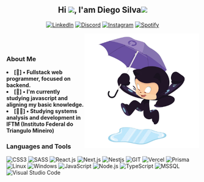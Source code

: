 <h2 align="center">Hi <img src="./image/wave.gif" width="30px">, I'am Diego Silva<img src='https://user-images.githubusercontent.com/5713670/87202985-820dcb80-c2b6-11ea-9f56-7ec461c497c3.gif' width="50"></h2>

<p align="center">
  <a href="https://www.linkedin.com/in/diego-c-silva-487b171a5/"><img alt="LinkedIn" src="https://img.shields.io/badge/linkedin-%230077B5.svg?style=for-the-badge&logo=linkedin&logoColor=white" /></a>
  <a href="https://discord.com/users/687863744541491294"><img alt="Discord" src="https://img.shields.io/badge/Discord-%237289DA.svg?style=for-the-badge&logo=discord&logoColor=white" /></a>
  <a href="https://www.instagram.com/dcdevs/"><img alt="Instagram" src="https://img.shields.io/badge/Instagram-%23E4405F.svg?style=for-the-badge&logo=Instagram&logoColor=white" /></a>
  <a href="https://open.spotify.com/user/r1hx6sxhndssvnj4fuwszw5v5"><img alt="Spotify" src="https://img.shields.io/badge/Spotify-1ED760?style=for-the-badge&logo=spotify&logoColor=white" /></a>
</p>

<img src="./image/puddle_jumper_octodex.png" width="300" align="right" alt="tamplateImg"/>

<br>
<br>
<h3><strong>About Me</strong></h3>

<li><b>[👾] • Fullstack web programmer, focused on backend.</b></li>
<li><b>[🤖] • I'm currently studying javascript and aligning my basic knowledge.</b></li>
<li><b>[👨‍🎓] • Studying systems analysis and development in IFTM (Instituto Federal do Triangulo Mineiro)</b></li>

<!-- TECNOLOGIAS -->

<h3><strong>Languages and Tools</strong></h3>
<p align="left">
  <img alt="CSS3" src="https://img.shields.io/badge/css3-%231572B6.svg?style=for-the-badge&logo=css3&logoColor=white" />
  <img alt="SASS" src="https://img.shields.io/badge/SASS-hotpink.svg?style=for-the-badge&logo=SASS&logoColor=white" />
  <img alt="React.js" src="https://img.shields.io/badge/react-%2320232a.svg?style=for-the-badge&logo=react&logoColor=%2361DAFB" />
  
  <img alt="Next.js" src="https://img.shields.io/badge/Next-black?style=for-the-badge&logo=next.js&logoColor=white" />
  <img alt="Nestjs" src="https://img.shields.io/badge/nestjs-%23E0234E.svg?style=for-the-badge&logo=nestjs&logoColor=white" />
  
  <img alt="GIT" src="https://img.shields.io/badge/git-%23F05033.svg?style=for-the-badge&logo=git&logoColor=white" />
  <img alt="Vercel" src="https://img.shields.io/badge/vercel-%23000000.svg?style=for-the-badge&logo=vercel&logoColor=white" />
  
  <img alt="Prisma" src="https://img.shields.io/badge/Prisma-3982CE?style=for-the-badge&logo=Prisma&logoColor=white" />
  <img alt="Linux" src="https://img.shields.io/badge/Linux-FCC624?style=for-the-badge&logo=linux&logoColor=black" />
  <img alt="Windows" src="https://img.shields.io/badge/Windows-0078D6?style=for-the-badge&logo=windows&logoColor=white" />
  <img alt="JavaScript" src="https://img.shields.io/badge/javascript-%23323330.svg?style=for-the-badge&logo=javascript&logoColor=%23F7DF1E" />
  <img alt="Node.js" src="https://img.shields.io/badge/node.js-6DA55F?style=for-the-badge&logo=node.js&logoColor=white" />
 
  <img alt="TypeScript" src="https://img.shields.io/badge/typescript-%23007ACC.svg?style=for-the-badge&logo=typescript&logoColor=white" />
  <img alt="MSSQL" src="https://img.shields.io/badge/Microsoft%20SQL%20Sever-CC2927?style=for-the-badge&logo=microsoft%20sql%20server&logoColor=white" />
  <img alt="Visual Studio Code" src="https://img.shields.io/badge/Visual%20Studio%20Code-0078d7.svg?style=for-the-badge&logo=visual-studio-code&logoColor=white" />
</p>
